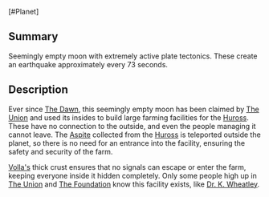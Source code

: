 [#Planet]

## Summary

Seemingly empty moon with extremely active plate tectonics. These create an earthquake approximately every 73 seconds.

## Description

Ever since [The Dawn](../Large%20Events/The%20Dawn.md), this seemingly empty moon has been claimed by [The Union](../Factions/The%20Union.md) and used its insides to build large farming facilities for the [Huross](../Species/Fauna/Huross.md). These have no connection to the outside, and even the people managing it cannot leave. The [Aspite](../Materials/Aspite.md) collected from the [Huross](../Species/Fauna/Huross.md) is teleported outside the planet, so there is no need for an entrance into the facility, ensuring the safety and security of the farm.

[Volla's](Volla%20E539.md) thick crust ensures that no signals can escape or enter the farm, keeping everyone inside it hidden completely. Only some people high up in [The Union](../Factions/The%20Union.md) and [The Foundation](../Factions/The%20Foundation.md) know this facility exists, like [Dr. K. Wheatley](../Influential%20Persons/Dr.%20K.%20Wheatley.md).